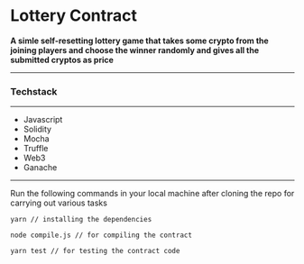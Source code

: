 # Lottery Contract

**A simle self-resetting lottery game that takes some crypto from the joining players and choose the winner randomly and gives all the submitted cryptos as price**

---

### Techstack

---

- Javascript
- Solidity
- Mocha
- Truffle
- Web3
- Ganache

---

Run the following commands in your local machine after cloning the repo for carrying out various tasks

```
yarn // installing the dependencies

node compile.js // for compiling the contract

yarn test // for testing the contract code

```
